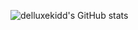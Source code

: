 ![delluxekidd's GitHub stats](https://github-readme-stats.vercel.app/api?username=delluxekidd&count_private=true)
